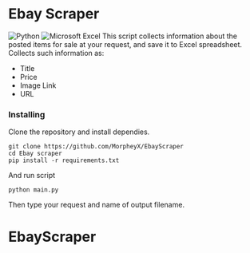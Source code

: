 # Ebay Scraper
![Python](https://img.shields.io/badge/python-3670A0?style=for-the-badge&logo=python&logoColor=ffdd54) ![Microsoft Excel](https://img.shields.io/badge/Microsoft_Excel-217346?style=for-the-badge&logo=microsoft-excel&logoColor=white)
This script collects information about the posted items for sale at your request, and save it to Excel spreadsheet.
Collects such information as:
- Title
- Price
- Image Link
- URL



### Installing

Clone the repository and install dependies.
```
git clone https://github.com/MorpheyX/EbayScraper
cd Ebay scraper
pip install -r requirements.txt
```

And run script

```
python main.py
```

Then type your request and name of output filename.
# EbayScraper

